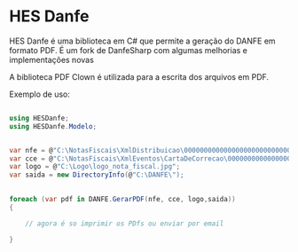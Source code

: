 # HES Danfe

HES Danfe é uma biblioteca em C# que permite a geração do DANFE em formato PDF. É um fork de DanfeSharp com algumas melhorias e implementações novas

A biblioteca PDF Clown é utilizada para a escrita dos arquivos em PDF.

Exemplo de uso:
```csharp

using HESDanfe;
using HESDanfe.Modelo;


var nfe = @"C:\NotasFiscais\XmlDistribuicao\00000000000000000000000000000000000000000000-procNFe.xml";
var cce = @"C:\NotasFiscais\XmlEventos\CartaDeCorrecao\00000000000000000000000000000000000000000000_110110_01-proceventonfe.xml";
var logo = @"C:\Logo\logo_nota_fiscal.jpg";
var saida = new DirectoryInfo(@"C:\DANFE\");

 
foreach (var pdf in DANFE.GerarPDF(nfe, cce, logo,saida))
{

	// agora é so imprimir os PDfs ou enviar por email

}

 
```


